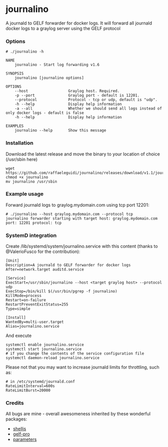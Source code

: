 # journalino
A journald to GELF forwarder for docker logs. It will forward all journald docker logs to a graylog server using the GELF protocol

### Options

```
# ./journalino -h

NAME
    journalino - Start log forwarding v1.6

SYNOPSIS
    journalino [journalino options]

OPTIONS
    --host                  Graylog host. Required.
    -p --port               Graylog port - default is 12201.
    --protocol              Protocol - tcp or udp, default is "udp".
    -h --help               Display help information
    -a --all                Whether we should send all logs instead of only docker logs - default is false
    -h --help               Display help information
    
EXAMPLES
    journalino --help       Show this message
```
### Installation
Download the latest release and move the binary to your location of choice (/usr/sbin here)
```
wget https://github.com/raffaeleguidi/journalino/releases/download/v1.1/journalino
chmod +x journalino
mv journalino /usr/sbin
```
### Example usage
Forward journald logs to graylog.mydomain.com using tcp port 12201:
```
# ./journalino --host graylog.mydomain.com --protocol tcp
journalino forwarder starting with target host: graylog.mydomain.com port: 12201 protocol: tcp
```

### SystemD integration
Create /lib/systemd/system/journalino.service with this content (thanks to @ValerioFusco for the contribution): 
```
[Unit]
Description=A journald to GELF forwarder for docker logs
After=network.target auditd.service

[Service]
ExecStart=/usr/sbin/journalino --host <target graylog host> --protocol udp
ExecStop=/bin/kill $(/usr/bin/pgrep -f journalino)
KillMode=process
Restart=on-failure
RestartPreventExitStatus=255
Type=simple

[Install]
WantedBy=multi-user.target
Alias=journalino.service
```

And execute

```
systemctl enable journalino.service
systemctl start journalino.service
# if you change the contents of the service configuration file
systemctl daemon-reload journalino.service
```

Please not that you may want to increase journald limits for throttling, such as:
```
# in /etc/systemd/journald.conf
RateLimitInterval=600s
RateLimitBurst=20000
```

### Credits

All bugs are mine - overall awesomeness inherited by these wonderful packages:

* [shelljs](https://www.npmjs.com/package/shelljs)
* [gelf-pro](https://www.npmjs.com/package/gelf-pro)
* [parameters](https://www.npmjs.com/package/parameters)

